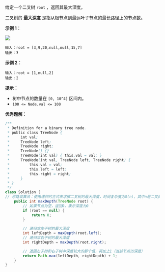 给定一个二叉树 `root` ，返回其最大深度。

二叉树的 **最大深度** 是指从根节点到最远叶子节点的最长路径上的节点数。

**示例 1：**

![](https://assets.leetcode.com/uploads/2020/11/26/tmp-tree.jpg)

```
输入：root = [3,9,20,null,null,15,7]
输出：3

```

**示例 2：**

```
输入：root = [1,null,2]
输出：2

```

**提示：**

- 树中节点的数量在 `[0, 10^4]` 区间内。
- `100 <= Node.val <= 100`

**优秀题解：**

```java
/**
 * Definition for a binary tree node.
 * public class TreeNode {
 *     int val;
 *     TreeNode left;
 *     TreeNode right;
 *     TreeNode() {}
 *     TreeNode(int val) { this.val = val; }
 *     TreeNode(int val, TreeNode left, TreeNode right) {
 *         this.val = val;
 *         this.left = left;
 *         this.right = right;
 *     }
 * }
 */
class Solution {
// 思路或算法：使用递归的方式来求解二叉树的最大深度，时间复杂度为O(n)，其中n是二叉树中节点的个数
    public int maxDepth(TreeNode root) {
        // 如果节点为空，返回0，表示深度为0
        if (root == null) {
            return 0;
        }

        // 递归求左子树的最大深度
        int leftDepth = maxDepth(root.left);
        // 递归求右子树的最大深度
        int rightDepth = maxDepth(root.right);

        // 返回左子树和右子树中深度较大的那个值，再加上1（当前节点的深度）
        return Math.max(leftDepth, rightDepth) + 1;
    }
}
```